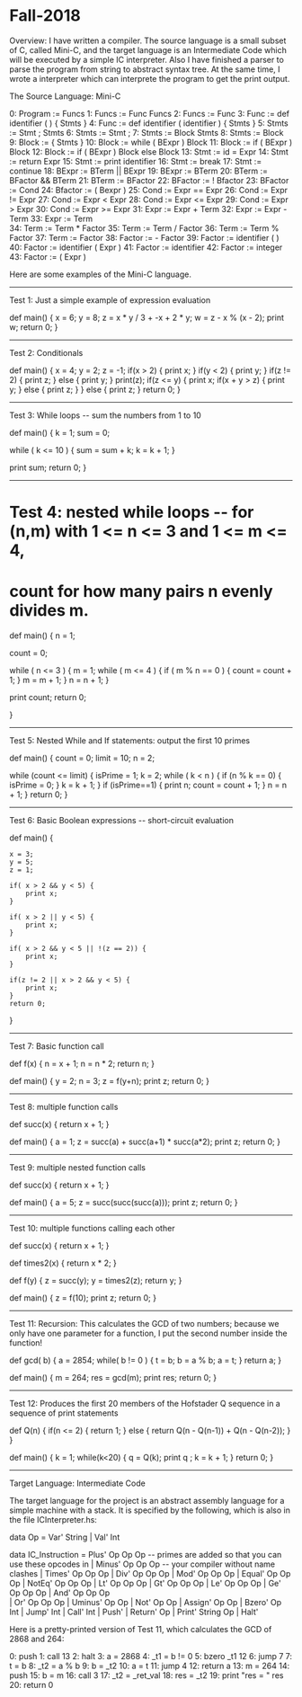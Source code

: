 # Fall-2018

Overview:
	I have written a compiler. The source language is a small subset of C, called Mini-C, and the target language is an Intermediate Code which will be executed by a simple IC interpreter. Also I have finished a parser to parse the program from string to abstract syntax tree. At the same time, I wrote a interpreter which can interprete the program to get the print output.


The Source Language: Mini-C

0: Program := Funcs
1: Funcs := Func Funcs
2: Funcs := Func 
3: Func := def identifier (  ) { Stmts } 
4: Func := def identifier ( identifier ) { Stmts } 
5: Stmts := Stmt ; Stmts 
6: Stmts := Stmt ; 
7: Stmts := Block Stmts 
8: Stmts := Block 
9:  Block := { Stmts } 
10: Block := while ( BExpr ) Block 
11: Block := if ( BExpr ) Block
12: Block := if ( BExpr ) Block else Block 
13: Stmt := id = Expr
14: Stmt := return Expr
15: Stmt := print identifier
16: Stmt := break 
17: Stmt := continue
18: BExpr := BTerm || BExpr
19: BExpr := BTerm
20: BTerm := BFactor && BTerm
21: BTerm := BFactor
22: BFactor := ! Bfactor
23: BFactor := Cond
24: Bfactor := ( Bexpr )
25: Cond := Expr == Expr
26: Cond := Expr != Expr
27: Cond := Expr < Expr
28: Cond := Expr <= Expr
29: Cond := Expr > Expr
30: Cond := Expr >= Expr
31: Expr := Expr + Term 
32: Expr := Expr - Term 
33: Expr := Term  
34: Term := Term * Factor 
35: Term := Term / Factor 
36: Term := Term % Factor 
37: Term := Factor 
38: Factor := - Factor 
39: Factor := identifier ( ) 
40: Factor := identifier ( Expr ) 
41: Factor := identifier 
42: Factor := integer 
43: Factor := ( Expr )



Here are some examples of the Mini-C language. 

-----------------------------------------------------------------
Test 1: Just a simple example of expression evaluation

def main() {
   x = 6; 
   y = 8;
   z = x * y / 3 + -x + 2 * y; 
   w = z - x % (x - 2);
   print w;
   return 0; 
}

------------------------------------------------------------------
Test 2:  Conditionals

def main() {
    x = 4;
    y = 2;
    z = -1;
    if(x > 2) {
        print x;
    }
    if(y < 2) {
        print y;
    }
    if(z != 2) {
        print z;
    } else {
        print y;
    }
    print(z);
    if(z <= y) {
        print  x;
        if(x + y > z) {
            print y;
        }
        else {
            print z;
        }
    } else {
        print z; 
    }
    return 0; 
}



------------------------------------------------------------------
Test 3: While loops -- sum the numbers from 1 to 10

def main() {
   k = 1;
   sum = 0;

   while ( k <= 10 ) {
      sum = sum + k;
      k = k + 1;
   }

   print sum;
   return 0; 
}


------------------------------------------------------------------
# Test 4: nested while loops -- for (n,m) with 1 <= n <= 3 and 1 <= m <= 4,
# count for how many pairs n evenly divides m.

def main() {
   n = 1;

   count = 0;

   while ( n <= 3 ) {
      m = 1;
      while ( m <= 4 ) {
         if ( m % n == 0 ) {
            count = count + 1;
         }
         m = m + 1;
      }
      n = n + 1;
   }

   print count;
   return 0; 

}


------------------------------------------------------------------
Test 5: Nested While and If statements: output the first 10 primes

def main() {
   count = 0;
   limit = 10;
   n = 2;   

   while (count <= limit) { 
      isPrime = 1;
      k = 2;
      while ( k < n ) {
         if (n % k == 0) {
            isPrime = 0;
         }
         k = k + 1;
      }
      if (isPrime==1) {
         print n;
         count = count + 1;
      }
      n = n + 1;
   }
   return 0;
}



------------------------------------------------------------------
Test 6:  Basic Boolean expressions -- short-circuit evaluation

def main() {

    x = 3;
    y = 5;
    z = 1;
    
    if( x > 2 && y < 5) {
        print x;
    }
    
    if( x > 2 || y < 5) {
        print x;
    }
    
    if( x > 2 && y < 5 || !(z == 2)) {
        print x;
    }    

    if(z != 2 || x > 2 && y < 5) {
        print x;
    }
    return 0; 
}


------------------------------------------------------------------
Test 7: Basic function call

def f(x) {
    n = x + 1;
    n = n * 2;
    return n;
}

def main() {
    y = 2;
    n = 3;
    z = f(y+n);
    print z;
    return 0; 
}

------------------------------------------------------------------
Test 8: multiple function calls 


def succ(x) {
    return x + 1;
}

def main() {
    a = 1; 
    z = succ(a) + succ(a+1) * succ(a*2); 
    print z;
    return 0; 
}

------------------------------------------------------------------
Test 9: multiple nested function calls 


def succ(x) {
    return x + 1;
}

def main() {
    a = 5;
    z = succ(succ(succ(a)));
    print z;
    return 0; 
}

------------------------------------------------------------------
Test 10: multiple functions calling each other

def succ(x) {
    return x + 1;
}

def times2(x) {
    return x * 2;
}

def f(y) {
    z = succ(y);
    y = times2(z);
    return y;
}

def main() {
    z = f(10);
    print z;
    return 0; 
}

------------------------------------------------------------------

Test 11: Recursion: This calculates the GCD of two numbers; because we only
        have one parameter for a function, I put the second number
	inside the function!
	

def gcd( b) {
    a = 2854;
    while( b != 0 ) {
       t = b; 
       b = a % b; 
       a = t; 
    }
    return a;
}

    
def main() {
    m = 264;
    res = gcd(m);
    print res;
    return 0; 
}

------------------------------------------------------------------
Test 12: Produces the first 20 members of the Hofstader Q sequence
in a sequence of print statements

def Q(n) {
    if(n <= 2) {
        return 1;
    }
    else {
        return Q(n - Q(n-1)) + Q(n - Q(n-2));
    }
}
    
def main() {
    k = 1;
    while(k<20) {
        q = Q(k);
        print q ;
        k = k + 1;
    }
    return 0; 
}

------------------------------------------------------------------




Target Language:  Intermediate Code

The target language for the project is an abstract assembly language for a simple
machine with a stack. It is specified by the following, which is also in the
file ICInterpreter.hs:

data Op = Var' String | Val' Int

data IC_Instruction
        = Plus'  Op Op Op             -- primes are added so that you can use these opcodes in
        | Minus' Op Op Op             -- your compiler without name clashes
        | Times' Op Op Op
        | Div'   Op Op Op
        | Mod'   Op Op Op
        | Equal' Op Op Op
        | NotEq' Op Op Op
        | Lt'    Op Op Op
        | Gt'    Op Op Op
        | Le'    Op Op Op
        | Ge'    Op Op Op
        | And'   Op Op Op        
        | Or'    Op Op Op
        | Uminus' Op Op
        | Not'    Op Op
        | Assign' Op Op
        | Bzero'  Op Int
        | Jump'   Int
        | Call'   Int
        | Push'
        | Return'  Op
        | Print'  String Op
        | Halt'


Here is a pretty-printed version of Test 11, which calculates the
GCD of 2868 and 264:

  0: push
  1: call 13
  2: halt
  3: a = 2868
  4: _t1 = b != 0
  5: bzero _t1 12
  6: jump 7
  7: t = b
  8: _t2 = a % b
  9: b = _t2
  10: a = t
  11: jump 4
  12: return a
  13: m = 264
  14: push
  15: b = m
  16: call 3
  17: _t2 = _ret_val
  18: res = _t2
  19: print "res = " res
  20: return 0
